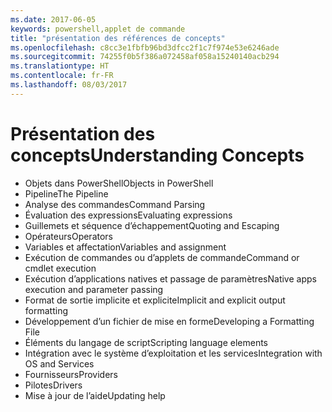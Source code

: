 ```yaml
---
ms.date: 2017-06-05
keywords: powershell,applet de commande
title: "présentation des références de concepts"
ms.openlocfilehash: c8cc3e1fbfb96bd3dfcc2f1c7f974e53e6246ade
ms.sourcegitcommit: 74255f0b5f386a072458af058a15240140acb294
ms.translationtype: HT
ms.contentlocale: fr-FR
ms.lasthandoff: 08/03/2017
---
```

# <a name="understanding-concepts"></a><span data-ttu-id="29ae8-103">Présentation des concepts</span><span class="sxs-lookup"><span data-stu-id="29ae8-103">Understanding Concepts</span></span>

*  <span data-ttu-id="29ae8-104">Objets dans PowerShell</span><span class="sxs-lookup"><span data-stu-id="29ae8-104">Objects in PowerShell</span></span>  
*  <span data-ttu-id="29ae8-105">Pipeline</span><span class="sxs-lookup"><span data-stu-id="29ae8-105">The Pipeline</span></span>
*  <span data-ttu-id="29ae8-106">Analyse des commandes</span><span class="sxs-lookup"><span data-stu-id="29ae8-106">Command Parsing</span></span>
*  <span data-ttu-id="29ae8-107">Évaluation des expressions</span><span class="sxs-lookup"><span data-stu-id="29ae8-107">Evaluating expressions</span></span>
*  <span data-ttu-id="29ae8-108">Guillemets et séquence d’échappement</span><span class="sxs-lookup"><span data-stu-id="29ae8-108">Quoting and Escaping</span></span>
*  <span data-ttu-id="29ae8-109">Opérateurs</span><span class="sxs-lookup"><span data-stu-id="29ae8-109">Operators</span></span>
*  <span data-ttu-id="29ae8-110">Variables et affectation</span><span class="sxs-lookup"><span data-stu-id="29ae8-110">Variables and assignment</span></span>
*  <span data-ttu-id="29ae8-111">Exécution de commandes ou d’applets de commande</span><span class="sxs-lookup"><span data-stu-id="29ae8-111">Command or cmdlet execution</span></span>
*  <span data-ttu-id="29ae8-112">Exécution d’applications natives et passage de paramètres</span><span class="sxs-lookup"><span data-stu-id="29ae8-112">Native apps execution and parameter passing</span></span>
*  <span data-ttu-id="29ae8-113">Format de sortie implicite et explicite</span><span class="sxs-lookup"><span data-stu-id="29ae8-113">Implicit and explicit output formatting</span></span>
*  <span data-ttu-id="29ae8-114">Développement d’un fichier de mise en forme</span><span class="sxs-lookup"><span data-stu-id="29ae8-114">Developing a Formatting File</span></span>
*  <span data-ttu-id="29ae8-115">Éléments du langage de script</span><span class="sxs-lookup"><span data-stu-id="29ae8-115">Scripting language elements</span></span>
*  <span data-ttu-id="29ae8-116">Intégration avec le système d’exploitation et les services</span><span class="sxs-lookup"><span data-stu-id="29ae8-116">Integration with OS and Services</span></span>
*  <span data-ttu-id="29ae8-117">Fournisseurs</span><span class="sxs-lookup"><span data-stu-id="29ae8-117">Providers</span></span>
*  <span data-ttu-id="29ae8-118">Pilotes</span><span class="sxs-lookup"><span data-stu-id="29ae8-118">Drivers</span></span>
*  <span data-ttu-id="29ae8-119">Mise à jour de l’aide</span><span class="sxs-lookup"><span data-stu-id="29ae8-119">Updating help</span></span> 

